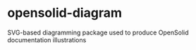 # opensolid-diagram
SVG-based diagramming package used to produce OpenSolid documentation illustrations
